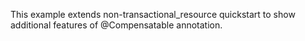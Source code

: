 This example extends non-transactional_resource quickstart to show additional features of @Compensatable annotation.
